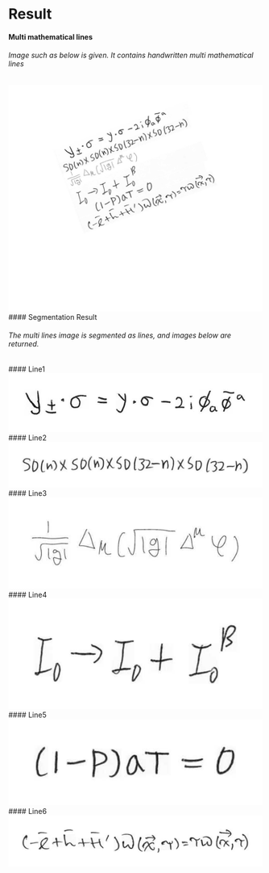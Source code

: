 # Result
#### Multi mathematical lines
<h6>
Image such as below is given. It contains handwritten multi mathematical  lines
</h6>
<img src=./Results/multi_lines.jpg title="TRIM_OFF_cun_waf" alt="TRIM_OFF_cun_waf"></img>
#### Segmentation Result
<h6>
The multi lines image is segmented as lines, and images below are returned.
</h6>
#### Line1
<img src=./Results/line1.jpg title="TRIM_OFF_cun_waf" alt="TRIM_OFF_cun_waf"></img>
#### Line2
<img src=./Results/line2.jpg  title="TRIM_OFF_cun_waf" alt="TRIM_OFF_cun_waf"></img>
#### Line3
<img src=./Results/line3.jpg title="TRIM_OFF_cun_waf" alt="TRIM_OFF_cun_waf"></img>
#### Line4
<img src=./Results/line4.jpg  title="TRIM_OFF_cun_waf" alt="TRIM_OFF_cun_waf"></img>
#### Line5
<img src=./Results/line5.jpg  title="TRIM_OFF_cun_waf" alt="TRIM_OFF_cun_waf"></img>
#### Line6
<img src=./Results/line6.jpg  title="TRIM_OFF_cun_waf" alt="TRIM_OFF_cun_waf"></img>
